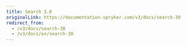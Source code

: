 ```yaml
---
title: Search 3.0
originalLink: https://documentation.spryker.com/v3/docs/search-30
redirect_from:
  - /v3/docs/search-30
  - /v3/docs/en/search-30
---
```



